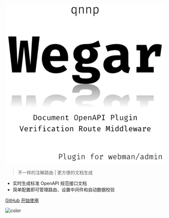![logo](_media/img/logo.512.png ':size=300 :class=logo')

> 不一样的注解路由 | 更方便的文档生成

* 实时生成标准 OpenAPI 规范接口文档
* 简单配置即可管理路由、设置中间件和自动数据校验

[<span class="icon-mark-github"/> GitHub](https://github.com/qnnp-me/wegar)
[<span class="icon-startup-rocket"/> 开始使用](/zh-cn/QuickStart.md?id=home)

![color](#fff)
